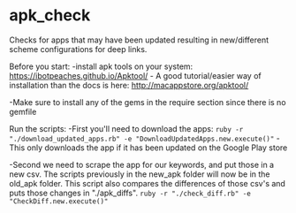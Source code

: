 # apk_check
Checks for apps that may have been updated resulting in new/different scheme configurations for deep links.

Before you start:
-install apk tools on your system: https://ibotpeaches.github.io/Apktool/
    - A good tutorial/easier way of installation than the docs is here: http://macappstore.org/apktool/

-Make sure to install any of the gems in the require section since there is no gemfile

Run the scripts:
-First you'll need to download the apps: `ruby -r "./download_updated_apps.rb" -e "DownloadUpdatedApps.new.execute()"`
    - This only downloads the app if it has been updated on the Google Play store

-Second we need to scrape the app for our keywords, and put those in a new csv. The scripts previously in the new_apk folder will now be in the old_apk folder. 
    This script also compares the differences of those csv's and puts those changes in "./apk_diffs".
    `ruby -r "./check_diff.rb" -e "CheckDiff.new.execute()"`
